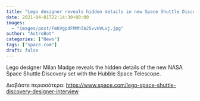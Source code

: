 ```yaml
---
title: "Lego designer reveals hidden details in new Space Shuttle Discovery set"
date: 2021-04-01T22:14:30+00:00
images:
  - "images/post/FmKVgpdFMMhTA25vvHVLvj.jpg"
author: "AstroBot"
categories: ["News"]
tags: ["space.com"]
draft: false
---
```


Lego designer Milan Madge reveals the hidden details of the new NASA Space Shuttle Discovery set with the Hubble Space Telescope. 

Διαβάστε περισσότερα: https://www.space.com/lego-space-shuttle-discovery-designer-interview
